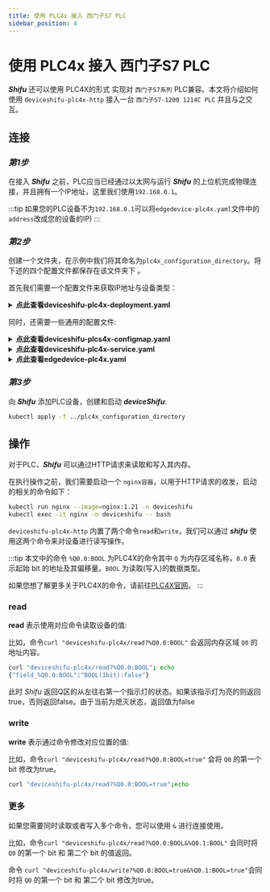 ```yaml
---
title: 使用 PLC4x 接入 西门子S7 PLC
sidebar_position: 4
---
```


# 使用 PLC4x 接入 西门子S7 PLC

***Shifu*** 还可以使用 PLC4X的形式 实现对 `西门子S7系列` PLC兼容。本文将介绍如何使用 `deviceshifu-plc4x-http` 接入一台 `西门子S7-1200 1214C PLC` 并且与之交互。

## 连接

### *第1步*

在接入 ***Shifu*** 之前，PLC应当已经通过以太网与运行 ***Shifu*** 的上位机完成物理连接，并且拥有一个IP地址，这里我们使用`192.168.0.1`。


:::tip
如果您的PLC设备不为`192.168.0.1`可以将`edgedevice-plc4x.yaml`文件中的`address`改成您的设备的IP)
:::

### *第2步*

创建一个文件夹，在示例中我们将其命名为`plc4x_configuration_directory`。将下述的四个配置文件都保存在该文件夹下 。  

首先我们需要一个配置文件来获取IP地址与设备类型：  

<details>
  <summary> <b>点此查看deviceshifu-plc4x-deployment.yaml</b> </summary> 

```yml
apiVersion: apps/v1
kind: Deployment
metadata:
  labels:
    app: deviceshifu-plc4x-deployment
  name: deviceshifu-plc4x-deployment
  namespace: deviceshifu
spec:
  replicas: 1
  selector:
    matchLabels:
      app: deviceshifu-plc4x-deployment
  template:
    metadata:
      labels:
        app: deviceshifu-plc4x-deployment
    spec:
      containers:
      - image: edgehub/deviceshifu-http-plc4x:v0.1.1
        name: deviceshifu-http
        ports:
        - containerPort: 8080
        volumeMounts:
        - name: deviceshifu-config
          mountPath: "/etc/edgedevice/config"
          readOnly: true
        env:
        - name: EDGEDEVICE_NAME
          value: "edgedevice-plc4x"
        - name: EDGEDEVICE_NAMESPACE
          value: "devices"
      volumes:
      - name: deviceshifu-config
        configMap:
          name: plc4x-configmap
      serviceAccountName: edgedevice-sa
```
</details>

同时，还需要一些通用的配置文件:

<details>
  <summary> <b>点此查看deviceshifu-plcs4x-configmap.yaml</b> </summary>

```yml
apiVersion: v1
kind: ConfigMap
metadata:
  name: plc4x-configmap
  namespace: deviceshifu
data:
  driverProperties: |
    driverSku: testPlc4x
    driverImage: 
  instructions: |
    instructions:
  telemetries: |
    telemetrySettings:
```
</details>

<details>
  <summary> <b>点此查看deviceshifu-plc4x-service.yaml</b> </summary>

```yml
apiVersion: v1
kind: Service
metadata:
  labels:
    app: deviceshifu-plc4x-deployment
  name: deviceshifu-plc4x
  namespace: deviceshifu
spec:
  ports:
  - port: 80
    protocol: TCP
    targetPort: 8080
  selector:
    app: deviceshifu-plc4x-deployment
  type: LoadBalancer
```
</details>

<details>
  <summary> <b>点此查看edgedevice-plc4x.yaml</b> </summary>

```yml
apiVersion: shifu.edgenesis.io/v1alpha1
kind: EdgeDevice
metadata:
  name: edgedevice-plc4x
  namespace: devices
spec:
  sku: "testPlc4x" 
  connection: Ethernet
  address: 192.168.0.1 #change this accordingly
  protocol: PLC4X
  protocolSettings:
    PLC4XSetting:
      protocol: s7
```
</details>

### *第3步*

向 ***Shifu*** 添加PLC设备，创建和启动 ***deviceShifu***:

```bash
kubectl apply -f ../plc4x_configuration_directory
```

## 操作

对于PLC，***Shifu*** 可以通过HTTP请求来读取和写入其内存。 

在执行操作之前，我们需要启动一个 `nginx容器`，以用于HTTP请求的收发，启动的相关的命令如下：

```bash
kubectl run nginx --image=nginx:1.21 -n deviceshifu 
kubectl exec -it nginx -n deviceshifu -- bash
```

`deviceshifu-plc4x-http` 内置了两个命令`read`和`write`，我们可以通过 ***shifu*** 使用这两个命令来对设备进行读写操作。

:::tip
本文中的命令 `%Q0.0:BOOL` 为PLC4X的命令其中 `Q` 为内存区域名称，`0.0` 表示起始 bit 的地址及其偏移量。`BOOL` 为读取(写入)的数据类型。

如果您想了解更多关于PLC4X的命令，请前往[PLC4X官网](https://plc4x.apache.org/users/protocols/s7.html)。
:::

### read

**read** 表示使用对应命令读取设备的值:

比如，命令`curl "deviceshifu-plc4x/read?%Q0.0:BOOL"` 会返回内存区域 `Q0` 的地址内容。

```bash
curl "deviceshifu-plc4x/read?%Q0.0:BOOL"; echo
{"field_%Q0.0:BOOL":"BOOL(1bit):false"}
```
此时 *Shifu* 返回Q区的从左往右第一个指示灯的状态。如果该指示灯为亮的则返回true，否则返回false。由于当前为熄灭状态，返回值为false

### write

**write** 表示通过命令修改对应位置的值:

比如，命令`curl "deviceshifu-plc4x/read?%Q0.0:BOOL=true"` 会将 `Q0` 的第一个 bit 修改为true。

```bash
curl "deviceshifu-plc4x/read?%Q0.0:BOOL=true";echo
```

### 更多

如果您需要同时读取或者写入多个命令，您可以使用 `&` 进行连接使用。

比如，命令`curl "deviceshifu-plc4x/read?%Q0.0:BOOL&%Q0.1:BOOL"` 会同时将 `Q0` 的第一个 bit 和 第二个 bit 的值返回。

命令 `curl "deviceshifu-plc4x/write?%Q0.0:BOOL=true&%Q0.1:BOOL=true"`会同时将 `Q0` 的第一个 bit 和 第二个 bit 修改为true。